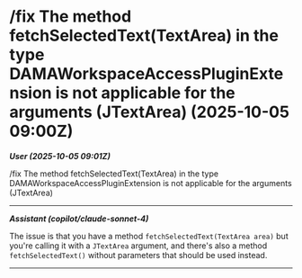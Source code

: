 <!-- Generated by SpecStory -->

<!-- vscode Session e33cd971-756d-483e-82d3-3d035f4d85bd (2025-10-05 09:00Z) -->

# /fix The method fetchSelectedText(TextArea) in the type DAMAWorkspaceAccessPluginExtension is not applicable for the arguments (JTextArea) (2025-10-05 09:00Z)

_**User (2025-10-05 09:01Z)**_

/fix The method fetchSelectedText(TextArea) in the type DAMAWorkspaceAccessPluginExtension is not applicable for the arguments (JTextArea)

---

_**Assistant (copilot/claude-sonnet-4)**_

The issue is that you have a method `fetchSelectedText(TextArea area)` but you're calling it with a `JTextArea` argument, and there's also a method `fetchSelectedText()` without parameters that should be used instead.



---

